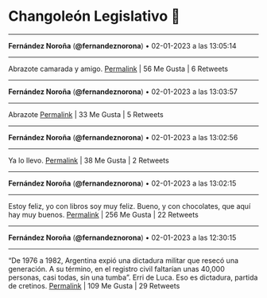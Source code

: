# Changoleón Legislativo 🙈
*****
**Fernández Noroña** (**@fernandeznorona**) • 02-01-2023 a las 13:05:14
*****
Abrazote camarada y amigo.
[Permalink](https://twitter.com/fernandeznorona/status/1610019407383695360) | 56 Me Gusta | 6 Retweets
*****
**Fernández Noroña** (**@fernandeznorona**) • 02-01-2023 a las 13:03:57
*****
Abrazote
[Permalink](https://twitter.com/fernandeznorona/status/1610019085747625993) | 33 Me Gusta | 5 Retweets
*****
**Fernández Noroña** (**@fernandeznorona**) • 02-01-2023 a las 13:02:56
*****
Ya lo llevo.
[Permalink](https://twitter.com/fernandeznorona/status/1610018830297833473) | 38 Me Gusta | 2 Retweets
*****
**Fernández Noroña** (**@fernandeznorona**) • 02-01-2023 a las 13:02:15
*****
Estoy feliz, yo con libros soy muy feliz. Bueno, y con chocolates, que aquí hay muy buenos.
[Permalink](https://twitter.com/fernandeznorona/status/1610018660327849985) | 256 Me Gusta | 22 Retweets
*****
**Fernández Noroña** (**@fernandeznorona**) • 02-01-2023 a las 12:30:15
*****
“De 1976 a 1982, Argentina expió una dictadura militar que resecó una generación. A su término, en el registro civil faltarían unas 40,000 personas, casi todas, sin una tumba”. Erri de Luca. Eso es dictadura, partida de cretinos.
[Permalink](https://twitter.com/fernandeznorona/status/1610010605376643073) | 109 Me Gusta | 29 Retweets
